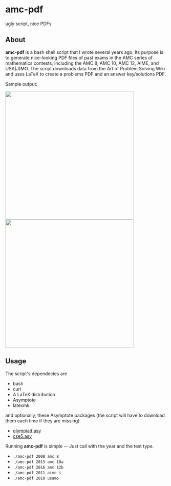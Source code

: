 # amc-pdf
ugly script, nice PDFs

## About
**amc-pdf** is a bash shell script that I wrote several years ago. Its purpose is to generate nice-looking PDF files of past exams in the AMC series of mathematics contests, including the AMC 8, AMC 10, AMC 12, AIME, and USA(J)MO. The script downloads data from the Art of Problem Solving Wiki and uses LaTeX to create a problems PDF and an answer key/solutions PDF.

Sample output:

<img src="https://i.imgur.com/k03j08K.png" width="400" align="middle"><img src="https://i.imgur.com/ADQfY5y.png" width="400" align="middle">

## Usage
The script's dependecies are
* bash
* curl
* A LaTeX distribution
* Asymptote
* latexmk

and optionally, these Asymptote packages (the script will have to download them each time if they are missing)
* [olympiad.asy](https://math.berkeley.edu/~monks/images/olympiad.asy)
* [cse5.asy](https://raw.githubusercontent.com/vEnhance/dotfiles/master/asy/cse5.asy)

Running **amc-pdf** is simple -- Just call with the year and the test type.
* `./amc-pdf 2008 amc 8`
* `./amc-pdf 2013 amc 10a`
* `./amc-pdf 2016 amc 12b`
* `./amc-pdf 2011 aime i`
* `./amc-pdf 2010 usamo`


